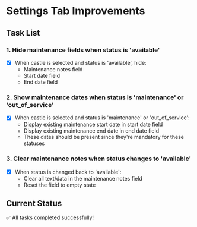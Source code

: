 # Settings Tab Improvements

## Task List

### 1. Hide maintenance fields when status is 'available'
- [x] When castle is selected and status is 'available', hide:
  - Maintenance notes field
  - Start date field  
  - End date field

### 2. Show maintenance dates when status is 'maintenance' or 'out_of_service'
- [x] When castle is selected and status is 'maintenance' or 'out_of_service':
  - Display existing maintenance start date in start date field
  - Display existing maintenance end date in end date field
  - These dates should be present since they're mandatory for these statuses

### 3. Clear maintenance notes when status changes to 'available'
- [x] When status is changed back to 'available':
  - Clear all text/data in the maintenance notes field
  - Reset the field to empty state

## Current Status
✅ All tasks completed successfully! 